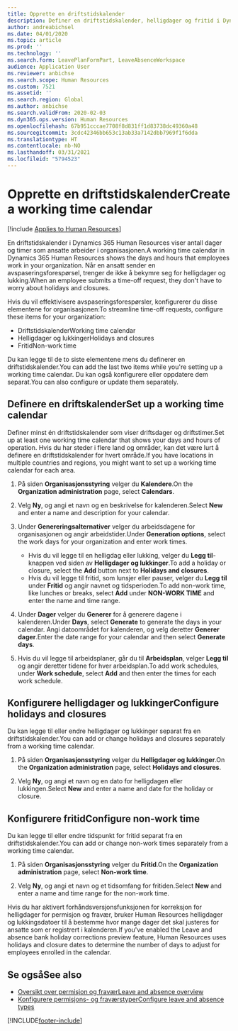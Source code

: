 ```yaml
---
title: Opprette en driftstidskalender
description: Definer en driftstidskalender, helligdager og fritid i Dynamics 365 Human Resources.
author: andreabichsel
ms.date: 04/01/2020
ms.topic: article
ms.prod: ''
ms.technology: ''
ms.search.form: LeavePlanFormPart, LeaveAbsenceWorkspace
audience: Application User
ms.reviewer: anbichse
ms.search.scope: Human Resources
ms.custom: 7521
ms.assetid: ''
ms.search.region: Global
ms.author: anbichse
ms.search.validFrom: 2020-02-03
ms.dyn365.ops.version: Human Resources
ms.openlocfilehash: 67b951cccae7708f8d831ff1d83738dc49360a48
ms.sourcegitcommit: 3cdc42346bb653c13ab33a7142dbb7969f1f6dda
ms.translationtype: HT
ms.contentlocale: nb-NO
ms.lasthandoff: 03/31/2021
ms.locfileid: "5794523"
---
```

# <a name="create-a-working-time-calendar"></a><span data-ttu-id="86084-103">Opprette en driftstidskalender</span><span class="sxs-lookup"><span data-stu-id="86084-103">Create a working time calendar</span></span>

[!include [Applies to Human Resources](../includes/applies-to-hr.md)]

<span data-ttu-id="86084-104">En driftstidskalender i Dynamics 365 Human Resources viser antall dager og timer som ansatte arbeider i organisasjonen.</span><span class="sxs-lookup"><span data-stu-id="86084-104">A working time calendar in Dynamics 365 Human Resources shows the days and hours that employees work in your organization.</span></span> <span data-ttu-id="86084-105">Når en ansatt sender en avspaseringsforespørsel, trenger de ikke å bekymre seg for helligdager og lukking.</span><span class="sxs-lookup"><span data-stu-id="86084-105">When an employee submits a time-off request, they don't have to worry about holidays and closures.</span></span>

<span data-ttu-id="86084-106">Hvis du vil effektivisere avspaseringsforespørsler, konfigurerer du disse elementene for organisasjonen:</span><span class="sxs-lookup"><span data-stu-id="86084-106">To streamline time-off requests, configure these items for your organization:</span></span>

- <span data-ttu-id="86084-107">Driftstidskalender</span><span class="sxs-lookup"><span data-stu-id="86084-107">Working time calendar</span></span>
- <span data-ttu-id="86084-108">Helligdager og lukkinger</span><span class="sxs-lookup"><span data-stu-id="86084-108">Holidays and closures</span></span>
- <span data-ttu-id="86084-109">Fritid</span><span class="sxs-lookup"><span data-stu-id="86084-109">Non-work time</span></span>

<span data-ttu-id="86084-110">Du kan legge til de to siste elementene mens du definerer en driftstidskalender.</span><span class="sxs-lookup"><span data-stu-id="86084-110">You can add the last two items while you're setting up a working time calendar.</span></span> <span data-ttu-id="86084-111">Du kan også konfigurere eller oppdatere dem separat.</span><span class="sxs-lookup"><span data-stu-id="86084-111">You can also configure or update them separately.</span></span>

## <a name="set-up-a-working-time-calendar"></a><span data-ttu-id="86084-112">Definere en driftskalender</span><span class="sxs-lookup"><span data-stu-id="86084-112">Set up a working time calendar</span></span>

<span data-ttu-id="86084-113">Definer minst én driftstidskalender som viser driftsdager og driftstimer.</span><span class="sxs-lookup"><span data-stu-id="86084-113">Set up at least one working time calendar that shows your days and hours of operation.</span></span> <span data-ttu-id="86084-114">Hvis du har steder i flere land og områder, kan det være lurt å definere en driftstidskalender for hvert område.</span><span class="sxs-lookup"><span data-stu-id="86084-114">If you have locations in multiple countries and regions, you might want to set up a working time calendar for each area.</span></span>

1. <span data-ttu-id="86084-115">På siden **Organisasjonsstyring** velger du **Kalendere**.</span><span class="sxs-lookup"><span data-stu-id="86084-115">On the **Organization administration** page, select **Calendars**.</span></span>

2. <span data-ttu-id="86084-116">Velg **Ny**, og angi et navn og en beskrivelse for kalenderen.</span><span class="sxs-lookup"><span data-stu-id="86084-116">Select **New** and enter a name and description for your calendar.</span></span>

3. <span data-ttu-id="86084-117">Under **Genereringsalternativer** velger du arbeidsdagene for organisasjonen og angir arbeidstider.</span><span class="sxs-lookup"><span data-stu-id="86084-117">Under **Generation options**, select the work days for your organization and enter work times.</span></span> 
   - <span data-ttu-id="86084-118">Hvis du vil legge til en helligdag eller lukking, velger du **Legg til**-knappen ved siden av **Helligdager og lukkinger**.</span><span class="sxs-lookup"><span data-stu-id="86084-118">To add a holiday or closure, select the **Add** button next to **Holidays and closures**.</span></span>
   - <span data-ttu-id="86084-119">Hvis du vil legge til fritid, som lunsjer eller pauser, velger du **Legg til** under **Fritid** og angir navnet og tidsperioden.</span><span class="sxs-lookup"><span data-stu-id="86084-119">To add non-work time, like lunches or breaks, select **Add** under **NON-WORK TIME** and enter the name and time range.</span></span>

4. <span data-ttu-id="86084-120">Under **Dager** velger du **Generer** for å generere dagene i kalenderen.</span><span class="sxs-lookup"><span data-stu-id="86084-120">Under **Days**, select **Generate** to generate the days in your calendar.</span></span> <span data-ttu-id="86084-121">Angi datoområdet for kalenderen, og velg deretter **Generer dager**.</span><span class="sxs-lookup"><span data-stu-id="86084-121">Enter the date range for your calendar and then select **Generate days**.</span></span>

5. <span data-ttu-id="86084-122">Hvis du vil legge til arbeidsplaner, går du til **Arbeidsplan**, velger **Legg til** og angir deretter tidene for hver arbeidsplan.</span><span class="sxs-lookup"><span data-stu-id="86084-122">To add work schedules, under **Work schedule**, select **Add** and then enter the times for each work schedule.</span></span>

## <a name="configure-holidays-and-closures"></a><span data-ttu-id="86084-123">Konfigurere helligdager og lukkinger</span><span class="sxs-lookup"><span data-stu-id="86084-123">Configure holidays and closures</span></span>

<span data-ttu-id="86084-124">Du kan legge til eller endre helligdager og lukkinger separat fra en driftstidskalender.</span><span class="sxs-lookup"><span data-stu-id="86084-124">You can add or change holidays and closures separately from a working time calendar.</span></span>

1. <span data-ttu-id="86084-125">På siden **Organisasjonsstyring** velger du **Helligdager og lukkinger**.</span><span class="sxs-lookup"><span data-stu-id="86084-125">On the **Organization administration** page, select **Holidays and closures**.</span></span>

2. <span data-ttu-id="86084-126">Velg **Ny**, og angi et navn og en dato for helligdagen eller lukkingen.</span><span class="sxs-lookup"><span data-stu-id="86084-126">Select **New** and enter a name and date for the holiday or closure.</span></span>

## <a name="configure-non-work-time"></a><span data-ttu-id="86084-127">Konfigurere fritid</span><span class="sxs-lookup"><span data-stu-id="86084-127">Configure non-work time</span></span>

<span data-ttu-id="86084-128">Du kan legge til eller endre tidspunkt for fritid separat fra en driftstidskalender.</span><span class="sxs-lookup"><span data-stu-id="86084-128">You can add or change non-work times separately from a working time calendar.</span></span>

1. <span data-ttu-id="86084-129">På siden **Organisasjonsstyring** velger du **Fritid**.</span><span class="sxs-lookup"><span data-stu-id="86084-129">On the **Organization administration** page, select **Non-work time**.</span></span>

2. <span data-ttu-id="86084-130">Velg **Ny**, og angi et navn og et tidsomfang for fritiden.</span><span class="sxs-lookup"><span data-stu-id="86084-130">Select **New** and enter a name and time range for the non-work time.</span></span>

<span data-ttu-id="86084-131">Hvis du har aktivert forhåndsversjonsfunksjonen for korreksjon for helligdager for permisjon og fravær, bruker Human Resources helligdager og lukkingsdatoer til å bestemme hvor mange dager det skal justeres for ansatte som er registrert i kalenderen.</span><span class="sxs-lookup"><span data-stu-id="86084-131">If you've enabled the Leave and absence bank holiday corrections preview feature, Human Resources uses holidays and closure dates to determine the number of days to adjust for employees enrolled in the calendar.</span></span>

## <a name="see-also"></a><span data-ttu-id="86084-132">Se også</span><span class="sxs-lookup"><span data-stu-id="86084-132">See also</span></span>

- [<span data-ttu-id="86084-133">Oversikt over permisjon og fravær</span><span class="sxs-lookup"><span data-stu-id="86084-133">Leave and absence overview</span></span>](hr-leave-and-absence-overview.md)
- [<span data-ttu-id="86084-134">Konfigurere permisjons- og fraværstyper</span><span class="sxs-lookup"><span data-stu-id="86084-134">Configure leave and absence types</span></span>](hr-leave-and-absence-types.md)


[!INCLUDE[footer-include](../includes/footer-banner.md)]
